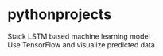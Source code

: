 # pythonprojects
Stack LSTM based machine learning model<br>
Use TensorFlow and visualize predicted data
